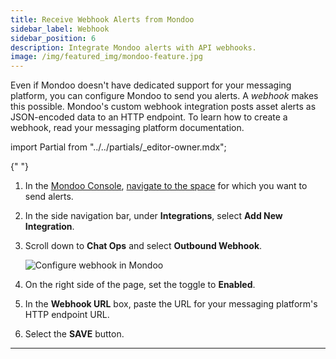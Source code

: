 ```yaml
---
title: Receive Webhook Alerts from Mondoo
sidebar_label: Webhook
sidebar_position: 6
description: Integrate Mondoo alerts with API webhooks.
image: /img/featured_img/mondoo-feature.jpg
---
```


Even if Mondoo doesn't have dedicated support for your messaging platform, you can configure Mondoo to send you alerts. A _webhook_ makes this possible. Mondoo's custom webhook integration posts asset alerts as JSON-encoded data to an HTTP endpoint. To learn how to create a webhook, read your messaging platform documentation.

import Partial from "../../partials/\_editor-owner.mdx";

<Partial />{" "}

1. In the [Mondoo Console](https://console.mondoo.com), [navigate to the space](/platform/start/navigate) for which you want to send alerts.

2. In the side navigation bar, under **Integrations**, select **Add New Integration**.

3. Scroll down to **Chat Ops** and select **Outbound Webhook**.

   ![Configure webhook in Mondoo](/img/platform/maintain/alerting/webhook/webhook-mondoo-configure.png)

4. On the right side of the page, set the toggle to **Enabled**.

5. In the **Webhook URL** box, paste the URL for your messaging platform's HTTP endpoint URL.

6. Select the **SAVE** button.

---
